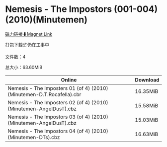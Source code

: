 # Nemesis - The Impostors (001-004)(2010)(Minutemen)

[磁力链接⬇Magnet Link](magnet:?xt=urn:btih:cdae373651fb32a2a75bb993709a3d6f0df2dceb&dn=Nemesis%20-%20The%20Impostors%20%28001-004%29%282010%29%28Minutemen%29)

打包下载📦仍在工事中

文件数：4

总大小：63.60MiB

Online | Download
--- | ---
Nemesis - The Imposters 01 (of 4) (2010) (Minutemen-D.T.Rocafella).cbr | 16.35MiB
Nemesis - The Imposters 02 (of 4) (2010) (Minutemen-AngelDusT).cbz | 15.58MiB
Nemesis - The Impostors 03 (of 4) (2010) (Minutemen-AngelDusT).cbz | 15.03MiB
Nemesis - The Impostors 04 (of 4) (2010) (Minutemen-DTs).cbz | 16.63MiB